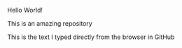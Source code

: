 Hello World!

This is an amazing repository

This is the text I typed directly from the browser in GitHub
